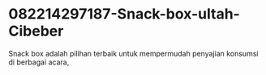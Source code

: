 # 082214297187-Snack-box-ultah-Cibeber
Snack box adalah pilihan terbaik untuk mempermudah penyajian konsumsi di berbagai acara, 

